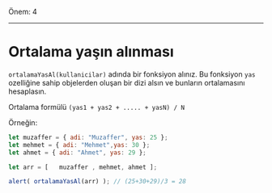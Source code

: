 Önem: 4

---

# Ortalama yaşın alınması

`ortalamaYasAl(kullanicilar)` adında bir fonksiyon alınız. Bu fonksiyon `yas` ozelliğine sahip objelerden oluşan bir dizi alsın ve bunların ortalamasını hesaplasın.

Ortalama formülü `(yas1 + yas2 + ..... + yasN) / N`

Örneğin:

```js no-beautify
let muzaffer = { adi: "Muzaffer", yas: 25 };
let mehmet = { adi: "Mehmet",yas: 30 };
let ahmet = { adi: "Ahmet", yas: 29 };

let arr = [   muzaffer , mehmet, ahmet ];

alert( ortalamaYasAl(arr) ); // (25+30+29)/3 = 28
```

